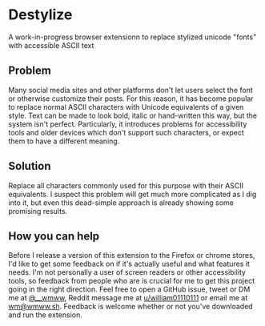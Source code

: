 # Destylize
A work-in-progress browser extensionn to replace stylized unicode "fonts" with accessible ASCII text

## Problem
Many social media sites and other platforms don't let users select the font or otherwise customize their posts. For this reason, it has become popular to replace normal ASCII characters with Unicode equivalents of a given style. Text can be made to look bold, italic or hand-written this way, but the system isn't perfect. Particularly, it introduces problems for accessibility tools and older devices which don't support such characters, or expect them to have a different meaning.

## Solution
Replace all characters commonly used for this purpose with their ASCII equivalents. I suspect this problem will get much more complicated as I dig into it, but even this dead-simple approach is already showing some promising results.

## How you can help
Before I release a version of this extension to the Firefox or chrome stores, I'd like to get some feedback on if it's actually useful and what features it needs. I'm not personally a user of screen readers or other accessibility tools, so feedback from people who are is crucial for me to get this project going in the right direction. Feel free to open a GitHub issue, tweet or DM me at [@__wmww](https://twitter.com/__wmww), Reddit message me at [u/william01110111](https://www.reddit.com/message/compose/?to=william01110111) or email me at wm@wmww.sh. Feedback is welcome whether or not you've downloaded and run the extension.